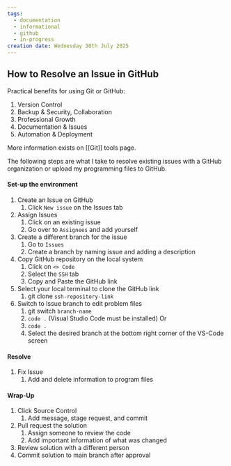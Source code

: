 ```yaml
---
tags:
  - documentation
  - informational
  - github
  - in-progress
creation date: Wednesday 30th July 2025
---
```

##  How to Resolve an Issue in GitHub

Practical benefits for using Git or GitHub:
1. Version Control
2. Backup & Security, Collaboration
3. Professional Growth
4. Documentation & Issues 
5. Automation & Deployment

More information exists on [[Git]] tools page.

The following steps are what I take to resolve existing issues with a GitHub organization or upload my programming files to GitHub.
#### Set-up the environment
1. Create an Issue on GitHub
	1. Click `New issue` on the Issues tab
2. Assign Issues
	1. Click on an existing issue
	2. Go over to `Assignees` and add yourself
3. Create a different branch for the issue
	1. Go to `Issues`
	2. Create a branch by naming issue and adding a description
4. Copy GitHub repository on the local system
	1. Click on `<> Code`
	2. Select the `SSH` tab
	3. Copy and Paste the GitHub link
5. Select your local terminal to clone the GitHub link
	1. git clone `ssh-repository-link`
6. Switch to Issue branch to edit problem files
	1. git switch `branch-name`
	2. `code .` (Visual Studio Code must be installed)
	Or
	3. `code .`
	4. Select the desired branch at the bottom right corner of the VS-Code screen
#### Resolve 
1. Fix Issue
	1. Add and delete information to program files
#### Wrap-Up
1. Click Source Control
	1. Add message, stage request, and commit
2. Pull request the solution
	1. Assign someone to review the code
	2. Add important information of what was changed
3. Review solution with a different person
4. Commit solution to main branch after approval
